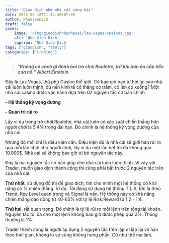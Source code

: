 ```yaml
---
title: "Giao dịch như nhà cái sòng bài"
date: 2023-08-18T11:12:30+07:00
author: NhaGiaoDich
draft: false
cover:
    image: '/img/giaodichnhunhacai/las-vegas-casinos.jpg'
    alt: 'Nhà Giao Dịch'
    caption: 'Nhà Giao Dịch'
tags: ["giaodich", "tamly"]
categories: ["trading"]
---
```

> "**_Không có cách gì đánh bại trò chơi Roulette, trừ khi bạn ăn cắp tiền của nó." Albert Einstein_**.


Đây là Las Vegas, thủ phủ Casino thế giới. Có bao giờ bạn tự hỏi tại sao nhà cái luôn luôn thịnh, dù nền kinh tế có thăng có trầm, có lên có xuống? Một nhà cái casino được vận hành dựa trên 02 nguyên tắc cơ bản chính

**\- Hệ thống kỳ vọng dương**

**\- Quản trị rủi ro**

Lấy ví dụ trong trò chơi Roulette, nhà cái luôn có xác suất chiến thắng hơn người chơi là 5.4% trong dài hạn. Đó chính là hệ thống kỳ vọng dương của nhà cái. 

Nhưng đó mới chỉ là điều kiện cần. Điều kiện đủ là nhà cái sẽ giới hạn rủi ro qua mỗi lần chơi cho người chơi, lấy ví dụ một lần bet tối đa không quá 10.000$. Nhà cái sẽ không bao giờ từ bỏ nguyên tắc này.

Đây là hai nguyên tắc cơ bản giúp cho nhà cái luôn luôn thịnh. Vì vậy với Trader, muốn giao dịch thành công thì cũng phải bắt trước 2 nguyên tắc trên của nhà cái.

**Thứ nhất**, sử dụng đồ thị để giao dịch, tìm cho mình một hệ thống có khả năng có % chiến thắng. Ví dụ: Tôi đang sử dụng hệ thống T.L.S, tức là theo Trend, Key Level quan trọng và Signal là nến. Hệ thống này có khả năng chiến thắng dao động từ 40-60% với tỷ lệ Risk:Reward từ 1:2 - 1:4.

**Thứ hai**, rất quan trọng. Đó chính là tỷ lệ rủi ro mỗi lệnh trên tổng tài khoản. Nguyên tắc tối đa cho một lệnh không bao giờ được phép quá 2%. Thông thường là 1%.

Trader thành công là người áp dụng 2 nguyên tắc trên lặp đi lặp lại vô hạn theo thời gian, không lo sợ cũng không hưng phấn. Cứ như thế mà làm.